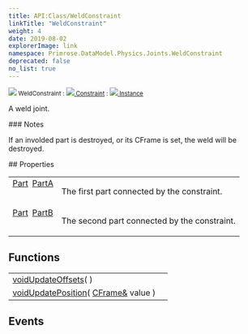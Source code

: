 ```yaml
---
title: API:Class/WeldConstraint
linkTitle: "WeldConstraint"
weight: 4
date: 2019-08-02
explorerImage: link
namespace: Primrose.DataModel.Physics.Joints.WeldConstraint
deprecated: false
no_list: true
---
```

<small class="inheritance">
<span class="" href="/docs/api-reference/Class/WeldConstraint"><img src="/icons/silk/link.png"/>&nbsp;WeldConstraint</span>&nbsp;:&nbsp;<a class="" href="/docs/api-reference/Class/Constraint"><img src="/icons/silk/axle.png"/>&nbsp;Constraint</a>&nbsp;:&nbsp;<a class="" href="/docs/api-reference/Class/Instance"><img src="/icons/silk/default.png"/>&nbsp;Instance</a></small>
<p class="summary">

A weld joint.

</p>
### Notes
<p class="remarks">
If an involded part is destroyed, or its CFrame is set, the weld will be destroyed.
</p> 
## Properties
 
<table class="studiohide">
<tbody>
<tr class="function-row ">
<td style="vertical-align:top;white-space:normal;">
<div>
<a class="type" href="/docs/api-reference/Class/Part">Part</a><span class="method-body" style="text-indent: -2em; padding-left: 0.5em"><a class="name" href="PartA">PartA</a></span></td>
<td style="vertical-align:top;white-space:normal;">
<p>
The first part connected by the constraint.
</p></td>
</tr>

<tr class="function-row ">
<td style="vertical-align:top;white-space:normal;">
<div>
<a class="type" href="/docs/api-reference/Class/Part">Part</a><span class="method-body" style="text-indent: -2em; padding-left: 0.5em"><a class="name" href="PartB">PartB</a></span></td>
<td style="vertical-align:top;white-space:normal;">
<p>
The second part connected by the constraint.
</p></td>
</tr>

</tbody>
</table>
 
## Functions
 
<table class="studiohide">
<tbody>
<tr class="function-row ">
<td style="vertical-align:top;white-space:normal;">
<div>
<a class="type" href="/docs/api-reference/System/void">void</a><span class="method-body" style="text-indent: -2em;"><a class="method-name  " href="UpdateOffsets">UpdateOffsets</a></span><span style="display: inline-block">( <span class="param" style="white-space: nowrap"></span> )</span></span></div></td>
<td style="vertical-align:top;white-space:normal;">
</td>
</tr>

<tr class="function-row ">
<td style="vertical-align:top;white-space:normal;">
<div>
<a class="type" href="/docs/api-reference/System/void">void</a><span class="method-body" style="text-indent: -2em;"><a class="method-name  " href="UpdatePosition">UpdatePosition</a></span><span style="display: inline-block">( <span class="param" style="white-space: nowrap"><a class="type" href="/docs/api-reference/Misc/CFrame&">CFrame&</a> value</span> )</span></span></div></td>
<td style="vertical-align:top;white-space:normal;">
</td>
</tr>

</tbody>
</table>
 
## Events
 
<table class="studiohide">
<tbody>
</tbody>
</table>
<b>
</b>
<div class="inheritors">
<ul class="root">
</ul>
</div>
